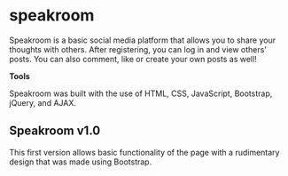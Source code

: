 # speakroom
Speakroom is a basic social media platform that allows you to share your thoughts with others. After registering, you can log in and view others' posts. You can also comment, like or create your own posts as well!

**Tools**

Speakroom was built with the use of HTML, CSS, JavaScript, Bootstrap, jQuery, and AJAX.

## Speakroom v1.0
This first version allows basic functionality of the page with a rudimentary design that was made using Bootstrap.
